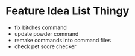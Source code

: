# Feature Idea List Thingy

- fix bitches command
- update powder command
- remake commands into command files
- check pet score checker